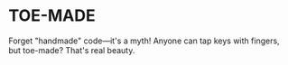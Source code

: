 # TOE-MADE
Forget "handmade" code—it's a myth! 
Anyone can tap keys with fingers, but toe-made? That's real beauty.

